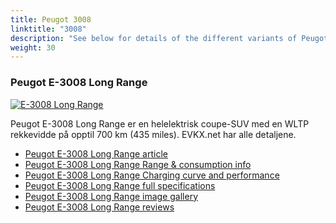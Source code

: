 ```yaml
---
title: Peugot 3008
linktitle: "3008"
description: "See below for details of the different variants of Peugot 3008"
weight: 30
---
```

### Peugot E-3008 Long Range

<a href="/models/peugot/3008/e-3008_long_range/"><img src="https://media.evkx.net/multimedia/models/peugot/3008/e-3008_long_range/main_1_st.jpg" class="img-fluid" alt="E-3008 Long Range" ></a>

Peugot E-3008 Long Range er en helelektrisk coupe-SUV med en WLTP rekkevidde på opptil 700 km (435 miles). EVKX.net har alle detaljene. 

- [Peugot E-3008 Long Range article](/models/peugot/3008/e-3008_long_range/)
- [Peugot E-3008 Long Range Range & consumption info](/models/peugot/3008/e-3008_long_range/rangeandconsumption)
- [Peugot E-3008 Long Range Charging curve and performance](/models/peugot/3008/e-3008_long_range/chargingcurve)
- [Peugot E-3008 Long Range full specifications](/models/peugot/3008/e-3008_long_range/specifications)
- [Peugot E-3008 Long Range image gallery](/models/peugot/3008/e-3008_long_range/gallery)
- [Peugot E-3008 Long Range reviews](/models/peugot/3008/e-3008_long_range/reviews)

